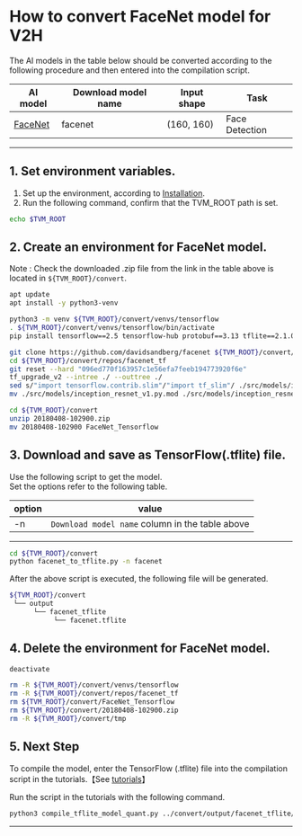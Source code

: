 # How to convert FaceNet model for V2H
<!-- Below is a list of AI models supported by this manual. -->
The AI models in the table below should be converted according to the following procedure and then entered into the compilation script.

| AI model                                                                                                                                     | Download model name             |Input shape    | Task              |
|----------------------------------------------------------------------------------------------------------------------------------------------|---------------------------------|---------------|-------------------|
| [FaceNet](https://drive.google.com/open?id=1R77HmFADxe87GmoLwzfgMu_HY0IhcyBz )                                                            |facenet                        |(160, 160)      | Face Detection   |
---

## 1. Set environment variables.

1. Set up the environment, according to [Installation](../../../setup/SetupV2H.md).  
2. Run the following command, confirm that the TVM_ROOT path is set.

```sh
echo $TVM_ROOT
```

## 2. Create an environment for FaceNet model.

Note : Check the downloaded .zip file from the link in the table above is located in `${TVM_ROOT}/convert`.

```sh
apt update
apt install -y python3-venv 

python3 -m venv ${TVM_ROOT}/convert/venvs/tensorflow
. ${TVM_ROOT}/convert/venvs/tensorflow/bin/activate 
pip install tensorflow==2.5 tensorflow-hub protobuf==3.13 tflite==2.1.0 scikit-learn==1.2.2 scipy==1.10.1 tf_slim==1.1.0

git clone https://github.com/davidsandberg/facenet ${TVM_ROOT}/convert/repos/facenet_tf
cd ${TVM_ROOT}/convert/repos/facenet_tf
git reset --hard "096ed770f163957c1e56efa7feeb194773920f6e"
tf_upgrade_v2 --intree ./ --outtree ./
sed s/"import tensorflow.contrib.slim"/"import tf_slim"/ ./src/models/inception_resnet_v1.py > ./src/models/inception_resnet_v1.py.mod
mv ./src/models/inception_resnet_v1.py.mod ./src/models/inception_resnet_v1.py

cd ${TVM_ROOT}/convert
unzip 20180408-102900.zip
mv 20180408-102900 FaceNet_Tensorflow
```

## 3. Download and save as TensorFlow(.tflite) file.

Use the following script to get the model. \
Set the options refer to the following table.

|option |value                                           |
|-------|------------------------------------------------|
|-n     |`Download model name` column in the table above |
---

```sh
cd ${TVM_ROOT}/convert 
python facenet_to_tflite.py -n facenet
```

After the above script is executed, the following file will be generated.

```sh
${TVM_ROOT}/convert
 └── output
      └── facenet_tflite
           └── facenet.tflite
```

## 4. Delete the environment for FaceNet model.

```sh
deactivate

rm -R ${TVM_ROOT}/convert/venvs/tensorflow
rm -R ${TVM_ROOT}/convert/repos/facenet_tf
rm ${TVM_ROOT}/convert/FaceNet_Tensorflow 
rm ${TVM_ROOT}/convert/20180408-102900.zip 
rm -R ${TVM_ROOT}/convert/tmp
```

## 5. Next Step

To compile the model, enter the TensorFlow (.tflite) file into the compilation script in the tutorials.【See [tutorials](../../../tutorials/)】

Run the script in the tutorials with the following command.

```sh
python3 compile_tflite_model_quant.py ../convert/output/facenet_tflite/facenet.tflite -o facenet_tflite -t $SDK -d $TRANSLATOR -c $QUANTIZER --images $TRANSLATOR/../GettingStarted/tutorials/calibrate_sample/ -v 100 -s 1,160,160,3
```

----